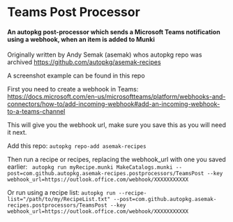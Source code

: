 # Teams Post Processor

#### An autopkg post-processor which sends a Microsoft Teams notification using a webhook, when an item is added to Munki

Originally written by Andy Semak (asemak) whos autopkg repo was archived https://github.com/autopkg/asemak-recipes

A screenshot example can be found in this repo

First you need to create a webhook in Teams: https://docs.microsoft.com/en-us/microsoftteams/platform/webhooks-and-connectors/how-to/add-incoming-webhook#add-an-incoming-webhook-to-a-teams-channel

This will give you the webhook url, make sure you save this as you will need it next.

Add this repo:
``` autopkg repo-add asemak-recipes ```

Then run a recipe or recipes, replacing the webhook_url with one you saved earlier:
``` autopkg run myRecipe.munki MakeCatalogs.munki --post=com.github.autopkg.asemak-recipes.postprocessors/TeamsPost --key webhook_url=https://outlook.office.com/webhook/XXXXXXXXXXX```

Or run using a recipe list:
```autopkg run --recipe-list="/path/to/my/RecipeList.txt" --post=com.github.autopkg.asemak-recipes.postprocessors/TeamsPost --key webhook_url=https://outlook.office.com/webhook/XXXXXXXXXXX```
